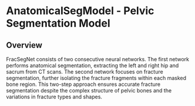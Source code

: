 # AnatomicalSegModel - Pelvic Segmentation Model

## Overview

FracSegNet consists of two consecutive neural networks. The first network performs anatomical segmentation, extracting the left and right hip and sacrum from CT scans. The second network focuses on fracture segmentation, further isolating the fracture fragments within each masked bone region. This two-step approach ensures accurate fracture segmentation despite the complex structure of pelvic bones and the variations in fracture types and shapes.

